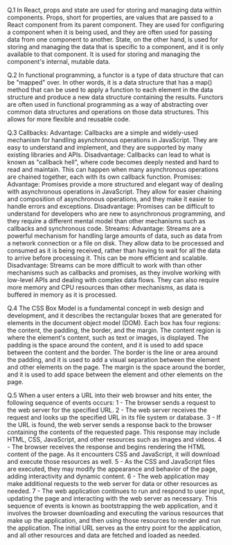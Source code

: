 Q.1
In React, props and state are used for storing and managing data within components.
Props, short for properties, are values that are passed to a React component from its parent component. They are used for configuring a component when it is being used, and they are often used for passing data from one component to another.
State, on the other hand, is used for storing and managing the data that is specific to a component, and it is only available to that component. It is used for storing and managing the component's internal, mutable data.

Q.2
In functional programming, a functor is a type of data structure that can be "mapped" over. In other words, it is a data structure that has a map() method that can be used to apply a function to each element in the data structure and produce a new data structure containing the results.
Functors are often used in functional programming as a way of abstracting over common data structures and operations on those data structures. This allows for more flexible and reusable code.

Q.3
Callbacks:
    Advantage: Callbacks are a simple and widely-used mechanism for handling asynchronous operations in JavaScript. They are easy to understand and implement, and they are supported by many existing libraries and APIs.
    Disadvantage: Callbacks can lead to what is known as "callback hell", where code becomes deeply nested and hard to read and maintain. This can happen when many asynchronous operations are chained together, each with its own callback function.
Promises:
    Advantage: Promises provide a more structured and elegant way of dealing with asynchronous operations in JavaScript. They allow for easier chaining and composition of asynchronous operations, and they make it easier to handle errors and exceptions.
    Disadvantage: Promises can be difficult to understand for developers who are new to asynchronous programming, and they require a different mental model than other mechanisms such as callbacks and synchronous code.
Streams:
    Advantage: Streams are a powerful mechanism for handling large amounts of data, such as data from a network connection or a file on disk. They allow data to be processed and consumed as it is being received, rather than having to wait for all the data to arrive before processing it. This can be more efficient and scalable.
    Disadvantage: Streams can be more difficult to work with than other mechanisms such as callbacks and promises, as they involve working with low-level APIs and dealing with complex data flows. They can also require more memory and CPU resources than other mechanisms, as data is buffered in memory as it is processed.

Q.4
The CSS Box Model is a fundamental concept in web design and development, and it describes the rectangular boxes that are generated for elements in the document object model (DOM). Each box has four regions: the content, the padding, the border, and the margin.
The content region is where the element's content, such as text or images, is displayed. The padding is the space around the content, and it is used to add space between the content and the border. The border is the line or area around the padding, and it is used to add a visual separation between the element and other elements on the page. The margin is the space around the border, and it is used to add space between the element and other elements on the page.

Q.5
When a user enters a URL into their web browser and hits enter, the following sequence of events occurs:
1 -	The browser sends a request to the web server for the specified URL.
2 -	The web server receives the request and looks up the specified URL in its file system or database.
3 -	If the URL is found, the web server sends a response back to the browser containing the contents of the requested page. This response may include HTML, CSS, JavaScript, and other resources such as images and videos.
4 -	The browser receives the response and begins rendering the HTML content of the page. As it encounters CSS and JavaScript, it will download and execute those resources as well.
5 -	As the CSS and JavaScript files are executed, they may modify the appearance and behavior of the page, adding interactivity and dynamic content.
6 -	The web application may make additional requests to the web server for data or other resources as needed.
7 -	The web application continues to run and respond to user input, updating the page and interacting with the web server as necessary.
This sequence of events is known as bootstrapping the web application, and it involves the browser downloading and executing the various resources that make up the application, and then using those resources to render and run the application. The initial URL serves as the entry point for the application, and all other resources and data are fetched and loaded as needed.
